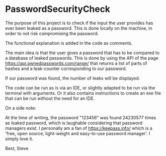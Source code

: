 # PasswordSecurityCheck

The purpose of this project is to check if the input the user provides has ever been leaked as a password.
This is done locally on the machine, in order to not risk compromising the password.

The functional explanation is added in the code as comments.

The main idea is that the user gives a password that has to be compared to a database of leaked passwords.
This is done by using the API of the page https://api.pwnedpasswords.com/range/ that returns a list of parts of hashes and a leak-counter corresponding to our password.

If our password was found, the number of leaks will be displayed.

The code can be run as is via an IDE, or slightly adapted to be run via the terminal with arguments.
Or it also contains instructions to create an exe file that can be run without the need for an IDE.


On a side note:

At the time of writing, the password "123456" was found 24230577 times as leaked password, which is laughable considering that password managers exist.
I personally am a fan of https://keepass.info/ which is a 'free, open source, light-weight and easy-to-use password manager'. I simply love it.

Best,
Steve
